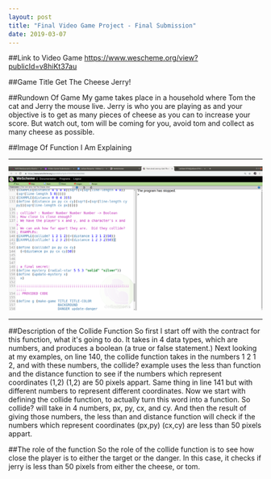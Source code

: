 ```yaml
---
layout: post
title: "Final Video Game Project - Final Submission"
date: 2019-03-07
---
```


##Link to Video Game
https://www.wescheme.org/view?publicId=v8hiKt37au

##Game Title
Get The Cheese Jerry!

##Rundown Of Game
My game takes place in a household where Tom the cat and Jerry the mouse live. Jerry is who you are playing as and your objective is to get as many pieces of cheese as you can to increase your score. But watch out, tom will be coming for you, avoid tom and collect as many cheese as possible. 

##Image Of Function I Am Explaining 

* * *
![Code](/images/code.png)
* * *

##Description of the Collide Function
So first I start off with the contract for this function, what it's going to do. It takes in 4 data types, which are numbers, and produces a boolean (a true or false statement.) Next looking at my examples, on line 140, the collide function takes in the numbers 1 2 1 2, and with these numbers, the collide? example uses the less than function and the distance function to see if the numbers which represent coordinates (1,2) (1,2) are 50 pixels appart. Same thing in line 141 but with different numbers to represent different coordinates. Now we start with defining the collide function, to actually turn this word into a function. So collide? will take in 4 numbers, px, py, cx, and cy. And then the result of giving those numbers, the less than and distance function will check if the numbers which represent coordinates (px,py) (cx,cy) are less than 50 pixels appart.  

##The role of the function
So the role of the collide function is to see how close the player is to either the target or the danger. In this case, it checks if jerry is less than 50 pixels from either the cheese, or tom. 
